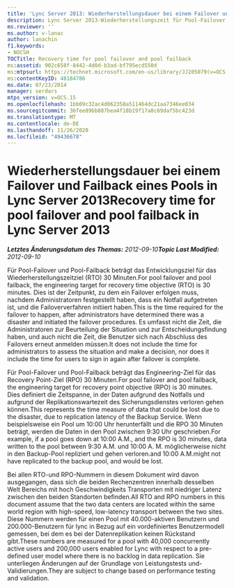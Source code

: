 ```yaml
---
title: 'Lync Server 2013: Wiederherstellungsdauer bei einem Failover und Failback eines Pools'
description: Lync Server 2013-Wiederherstellungszeit für Pool-Failover und Pool-Failback.
ms.reviewer: ''
ms.author: v-lanac
author: lanachin
f1.keywords:
- NOCSH
TOCTitle: Recovery time for pool failover and pool failback
ms:assetid: 902c658f-8442-4d0d-b3ad-bf795ecd550d
ms:mtpsurl: https://technet.microsoft.com/en-us/library/JJ205079(v=OCS.15)
ms:contentKeyID: 48184786
ms.date: 07/23/2014
manager: serdars
mtps_version: v=OCS.15
ms.openlocfilehash: 1bb09c32ac4d062358a511464dc21aa7346ee034
ms.sourcegitcommit: 36fee89bb887bea4f18b19f17a8c69daf5bc423d
ms.translationtype: MT
ms.contentlocale: de-DE
ms.lasthandoff: 11/26/2020
ms.locfileid: "49436678"
---
```

# <a name="recovery-time-for-pool-failover-and-pool-failback-in-lync-server-2013"></a><span data-ttu-id="d4794-103">Wiederherstellungsdauer bei einem Failover und Failback eines Pools in Lync Server 2013</span><span class="sxs-lookup"><span data-stu-id="d4794-103">Recovery time for pool failover and pool failback in Lync Server 2013</span></span>

<div data-xmlns="http://www.w3.org/1999/xhtml">

<div class="topic" data-xmlns="http://www.w3.org/1999/xhtml" data-msxsl="urn:schemas-microsoft-com:xslt" data-cs="https://msdn.microsoft.com/">

<div data-asp="https://msdn2.microsoft.com/asp">



</div>

<div id="mainSection">

<div id="mainBody"><span data-ttu-id="d4794-104">

<span> </span></span><span class="sxs-lookup"><span data-stu-id="d4794-104">

<span> </span></span></span>

<span data-ttu-id="d4794-105">_**Letztes Änderungsdatum des Themas:** 2012-09-10_</span><span class="sxs-lookup"><span data-stu-id="d4794-105">_**Topic Last Modified:** 2012-09-10_</span></span>

<span data-ttu-id="d4794-106">Für Pool-Failover und Pool-Failback beträgt das Entwicklungsziel für das Wiederherstellungszeitziel (RTO) 30 Minuten.</span><span class="sxs-lookup"><span data-stu-id="d4794-106">For pool failover and pool failback, the engineering target for recovery time objective (RTO) is 30 minutes.</span></span> <span data-ttu-id="d4794-107">Dies ist der Zeitpunkt, zu dem ein Failover erfolgen muss, nachdem Administratoren festgestellt haben, dass ein Notfall aufgetreten ist, und die Failoververfahren initiiert haben.</span><span class="sxs-lookup"><span data-stu-id="d4794-107">This is the time required for the failover to happen, after administrators have determined there was a disaster and initiated the failover procedures.</span></span> <span data-ttu-id="d4794-108">Es umfasst nicht die Zeit, die Administratoren zur Beurteilung der Situation und zur Entscheidungsfindung haben, und auch nicht die Zeit, die Benutzer sich nach Abschluss des Failovers erneut anmelden müssen.</span><span class="sxs-lookup"><span data-stu-id="d4794-108">It does not include the time for administrators to assess the situation and make a decision, nor does it include the time for users to sign in again after failover is complete.</span></span>

<span data-ttu-id="d4794-109">Für Pool-Failover und Pool-Failback beträgt das Engineering-Ziel für das Recovery Point-Ziel (RPO) 30 Minuten.</span><span class="sxs-lookup"><span data-stu-id="d4794-109">For pool failover and pool failback, the engineering target for recovery point objective (RPO) is 30 minutes.</span></span> <span data-ttu-id="d4794-110">Dies definiert die Zeitspanne, in der Daten aufgrund des Notfalls und aufgrund der Replikationswartezeit des Sicherungsdienstes verloren gehen können.</span><span class="sxs-lookup"><span data-stu-id="d4794-110">This represents the time measure of data that could be lost due to the disaster, due to replication latency of the Backup Service.</span></span> <span data-ttu-id="d4794-111">Wenn beispielsweise ein Pool um 10:00 Uhr herunterfällt und die RPO 30 Minuten beträgt, werden die Daten in den Pool zwischen 9:30 Uhr geschrieben.</span><span class="sxs-lookup"><span data-stu-id="d4794-111">For example, if a pool goes down at 10:00 A.M., and the RPO is 30 minutes, data written to the pool between 9:30 A.M.</span></span> <span data-ttu-id="d4794-112">und 10:00 A. M. möglicherweise nicht in den Backup-Pool repliziert und gehen verloren.</span><span class="sxs-lookup"><span data-stu-id="d4794-112">and 10:00 A.M.might not have replicated to the backup pool, and would be lost.</span></span>

<span data-ttu-id="d4794-113">Bei allen RTO-und RPO-Nummern in diesem Dokument wird davon ausgegangen, dass sich die beiden Rechenzentren innerhalb desselben Welt Bereichs mit hoch Geschwindigkeits Transporten mit niedriger Latenz zwischen den beiden Standorten befinden.</span><span class="sxs-lookup"><span data-stu-id="d4794-113">All RTO and RPO numbers in this document assume that the two data centers are located within the same world region with high-speed, low-latency transport between the two sites.</span></span> <span data-ttu-id="d4794-114">Diese Nummern werden für einen Pool mit 40.000-aktiven Benutzern und 200.000-Benutzern für lync in Bezug auf ein vordefiniertes Benutzermodell gemessen, bei dem es bei der Datenreplikation keinen Rückstand gibt.</span><span class="sxs-lookup"><span data-stu-id="d4794-114">These numbers are measured for a pool with 40,000 concurrently active users and 200,000 users enabled for Lync with respect to a pre-defined user model where there is no backlog in data replication.</span></span> <span data-ttu-id="d4794-115">Sie unterliegen Änderungen auf der Grundlage von Leistungstests und-Validierungen.</span><span class="sxs-lookup"><span data-stu-id="d4794-115">They are subject to change based on performance testing and validation.</span></span>

<span data-ttu-id="d4794-116"></div>

<span> </span>

</div>

</div>

</span><span class="sxs-lookup"><span data-stu-id="d4794-116"></div>

<span> </span>

</div>

</div>

</span></span></div>

